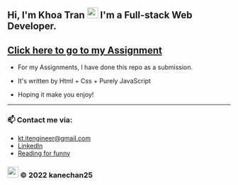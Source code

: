 ## Hi, I'm Khoa Tran <img src="https://media.giphy.com/media/hvRJCLFzcasrR4ia7z/giphy.gif" width="25px"> I'm a Full-stack Web Developer.

## <a href="https://kanechan25.github.io/Assignment_Modal_Box/" target="_blank" rel="noopener noreferrer" title="https://kanechan25.github.io/Assignment_Modal_Box/">Click here to go to my Assignment</a>

- For my Assignments, I have done this repo as a submission.
- It's written by Html + Css + Purely JavaScript

- Hoping it make you enjoy!

---

### 📫 Contact me via:

- kt.itengineer@gmail.com
- [LinkedIn](https://www.linkedin.com/in/kanechan2593/)
- [Reading for funny](https://ngoatv.blogspot.com/)

### <img src="https://github.com/kanechan25/kanechan25/blob/main/img/interface/logo_transparent_ok.png" width="25px"> © 2022 kanechan25
